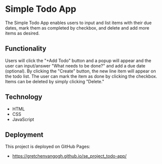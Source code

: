 # Simple Todo App

The Simple Todo App enables users to input and list items with their due dates, mark them as completed by checkbox, and delete and add more items as desired.

## Functionality

Users will click the "+Add Todo" button and a popup will appear and the user can input/answer "What needs to be done?" and add a due date (optional). By clicking the "Create" button, the new line item will appear on the todo list. The user can mark the item as done by clicking the checkbox. Items can be deleted by simply clicking "Delete."

## Technology

- HTML
- CSS
- JavaScript

## Deployment

This project is deployed on GitHub Pages:

- https://gretchenvangogh.github.io/se_project_todo-app/
